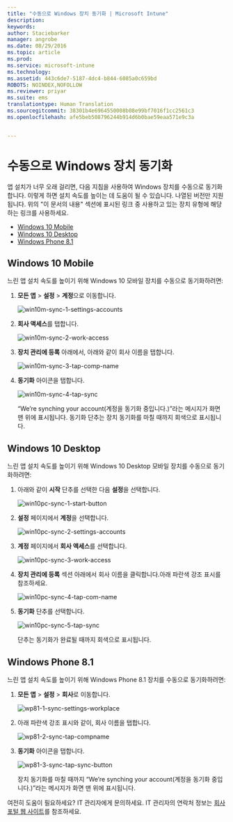 ```yaml
---
title: "수동으로 Windows 장치 동기화 | Microsoft Intune"
description: 
keywords: 
author: Staciebarker
manager: angrobe
ms.date: 08/29/2016
ms.topic: article
ms.prod: 
ms.service: microsoft-intune
ms.technology: 
ms.assetid: 443c6de7-5187-4dc4-b844-6085a0c659bd
ROBOTS: NOINDEX,NOFOLLOW
ms.reviewer: priyar
ms.suite: ems
translationtype: Human Translation
ms.sourcegitcommit: 38301b4e6964550008b08e99bf7016f1cc2561c3
ms.openlocfilehash: afe5beb508796244b914d6b0bae59eaa571e9c3a


---
```



# 수동으로 Windows 장치 동기화
앱 설치가 너무 오래 걸리면, 다음 지침을 사용하여 Windows 장치를 수동으로 동기화합니다. 이렇게 하면 설치 속도를 높이는 데 도움이 될 수 있습니다. 나열된 버전만 지원됩니다. 위의 "이 문서의 내용" 섹션에 표시된 링크 중 사용하고 있는 장치 유형에 해당하는 링크를 사용하세요.

* [Windows 10 Mobile](#windows-10-mobile)
* [Windows 10 Desktop](#windows-10-desktop)
* [Windows Phone 8.1](#windows-phone-8-1)


## Windows 10 Mobile
느린 앱 설치 속도를 높이기 위해 Windows 10 모바일 장치를 수동으로 동기화하려면:

1. **모든 앱** > **설정** > **계정**으로 이동합니다.

    ![win10m-sync-1-settings-accounts](./media/win10m-sync-1-settings-accounts.png)

2. **회사 액세스**를 탭합니다.

    ![win10m-sync-2-work-access](./media/win10m-sync-2-work-access.png)

3. **장치 관리에 등록** 아래에서, 아래와 같이 회사 이름을 탭합니다.

    ![win10m-sync-3-tap-comp-name](./media/win10m-sync-3-tap-comp-name.png)

4. **동기화** 아이콘을 탭합니다.

    ![win10m-sync-4-tap-sync](./media/win10m-sync-4-tap-sync.png)

    “We’re synching your account(계정을 동기화 중입니다.)”라는 메시지가 화면 맨 위에 표시됩니다. 동기화 단추는 장치 동기화를 마칠 때까지 회색으로 표시됩니다.

## Windows 10 Desktop
느린 앱 설치 속도를 높이기 위해 Windows 10 Desktop 모바일 장치를 수동으로 동기화하려면:

1. 아래와 같이 **시작** 단추를 선택한 다음 **설정**을 선택합니다.

    ![win10pc-sync-1-start-button](./media/win10pc-sync-1-start-button.png)

2. **설정** 페이지에서 **계정**을 선택합니다.

    ![win10pc-sync-2-settings-accounts](./media/win10pc-sync-2-settings-accounts.png)

3. **계정** 페이지에서 **회사 액세스**를 선택합니다.

    ![win10pc-sync-3-work-access](./media/win10pc-sync-3-work-access.png)

4. **장치 관리에 등록** 섹션 아래에서 회사 이름을 클릭합니다.아래 파란색 강조 표시를 참조하세요.

    ![win10pc-sync-4-tap-com-name](./media/win10pc-sync-4-tap-com-name.png)

5. **동기화** 단추를 선택합니다.

    ![win10pc-sync-5-tap-sync](./media/win10pc-sync-5-tap-sync.png)

   단추는 동기화가 완료될 때까지 회색으로 표시됩니다.

## Windows Phone 8.1
느린 앱 설치 속도를 높이기 위해 Windows Phone 8.1 장치를 수동으로 동기화하려면:

1. **모든 앱** > **설정** > **회사**로 이동합니다.

    ![wp81-1-sync-settings-workplace](./media/wp81-1-sync-settings-workplace.png)

2. 아래 파란색 강조 표시와 같이, 회사 이름을 탭합니다.

    ![wp81-2-sync-tap-compname](./media/wp81-2-sync-tap-compname.png)

3. **동기화** 아이콘을 탭합니다.

    ![wp81-3-sync-tap-sync-button](./media/wp81-3-sync-tap-sync-button.png)

   장치 동기화를 마칠 때까지 “We’re synching your account(계정을 동기화 중입니다.)”라는 메시지가 화면 맨 위에 표시됩니다.

여전히 도움이 필요하세요? IT 관리자에게 문의하세요. IT 관리자의 연락처 정보는 [회사 포털 웹 사이트](http://portal.manage.microsoft.com)를 참조하세요.





<!--HONumber=Aug16_HO5-->


